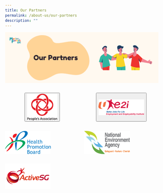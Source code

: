 ```yaml
---
title: Our Partners
permalink: /about-us/our-partners
description: ""
---
```

![](/images/About%20Us/OurPartners.png)
<div style="text-align: left;">
            <div style="margin: 0 auto; display: grid; grid-gap: 1rem; grid-template-columns: repeat(auto-fit, minmax(161px,1fr));">
                <div style="display:flex; padding-top: 15px;"><button style="margin: 0 auto;" href="www.pa.gov.sg"><img src="/images/Logos/PA logo.png" style="width: 100px; float: left;"></button></div>
							<div style="display:flex; padding-top: 15px;"><button style="margin: 0 auto;" href="www.e2i.com.sg"><img src="/images/Logos/e2i_Logo2.png" style="width: 150px; float: left;"> </div>
							<div style="display:flex; padding-top: 15px;"><img src="/images/Logos/HPB_Logo.png" style="width: 150px; float: left;"> </div>
							<div style="display:flex; padding-top: 15px;"><img src="/images/Logos/NEA_Logo.png" style="width: 150px; float: left;"> </div>
							<div style="display:flex; padding-top: 15px;"><img src="/images/Logos/ActiveSG_Logo.png" style="width: 150px; float: left;"> </div>